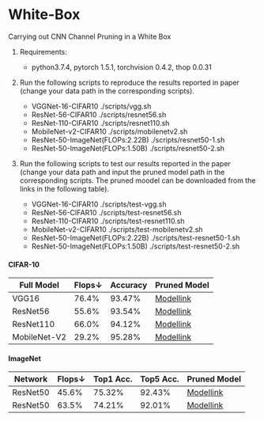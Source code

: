 # White-Box
Carrying out CNN Channel Pruning in a White Box

1. Requirements:
    * python3.7.4, pytorch 1.5.1, torchvision 0.4.2, thop 0.0.31
    
2. Run the following scripts to reproduce the results reported in paper (change your data path in the corresponding scripts).
    * VGGNet-16-CIFAR10 ./scripts/vgg.sh
    * ResNet-56-CIFAR10 ./scripts/resnet56.sh   
    * ResNet-110-CIFAR10 ./scripts/resnet110.sh 
    * MobileNet-v2-CIFAR10 ./scripts/mobilenetv2.sh  
    * ResNet-50-ImageNet(FLOPs:2.22B) ./scripts/resnet50-1.sh  
    * ResNet-50-ImageNet(FLOPs:1.50B) ./scripts/resnet50-2.sh  

3. Run the following scripts to test our results reported in the paper (change your data path and input the pruned model path in the corresponding scripts. The pruned moodel can be downloaded from the links in the following table).
    * VGGNet-16-CIFAR10 ./scripts/test-vgg.sh
    * ResNet-56-CIFAR10 ./scripts/test-resnet56.sh   
    * ResNet-110-CIFAR10 ./scripts/test-resnet110.sh 
    * MobileNet-v2-CIFAR10 ./scripts/test-mobilenetv2.sh  
    * ResNet-50-ImageNet(FLOPs:2.22B) ./scripts/test-resnet50-1.sh  
    * ResNet-50-ImageNet(FLOPs:1.50B) ./scripts/test-resnet50-2.sh  

#### CIFAR-10

| Full Model   | Flops&#8595; | Accuracy | Pruned Model                                                 |
| ------------ | ----------------- | -------- | ------------------------------------------------------------ |
| VGG16        | 76.4%             | 93.47%   | [Modellink](https://drive.google.com/drive/folders/1GWR56Aoc08r3eUUwSub1_lxJ0Z06dWyd?usp=sharing) |
| ResNet56     | 55.6%             | 93.54%   | [Modellink](https://drive.google.com/drive/folders/1NSnJnLGWsSJLiVCksk1OnOK2iVGRfLyg?usp=sharing) |
| ResNet110    | 66.0%             | 94.12%   | [Modellink](https://drive.google.com/drive/folders/1h-eSUbtJ_xO3wlnQ7J3Pl8bBsuTEw9LJ?usp=sharing) |
| MobileNet-V2 | 29.2%             | 95.28%   | [Modellink](https://drive.google.com/drive/folders/1Q78kM5U8Tz-nonCLbBisVrke97OGIIai?usp=sharing) |

#### ImageNet

| Network  | Flops&#8595; | Top1 Acc.  | Top5 Acc. | Pruned Model                                                 |
| -------- | ----------------- | -------- | -------- | ------------------------------------------------------------ |
| ResNet50 | 45.6%             | 75.32%   | 92.43%   | [Modellink](https://drive.google.com/drive/folders/1WGWce2puviqwKfjWrxB9CLJcotJxOx_a?usp=sharing) |
| ResNet50 | 63.5%             | 74.21%   | 92.01%   | [Modellink](https://drive.google.com/drive/folders/15C6RvrLvPoswrXKpvT_idCm8rB88zxLB?usp=sharing) |

